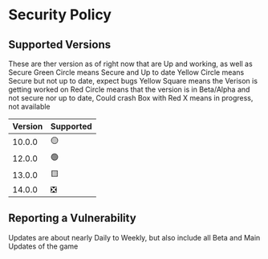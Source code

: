 # Security Policy

## Supported Versions

These are ther version as of right now that are Up and working, as well as Secure
Green Circle means Secure and Up to date
Yellow Circle means Secure but not up to date, expect bugs
Yellow Square means the Verison is getting worked on
Red Circle means that the version is in Beta/Alpha and not secure nor up to date, Could crash
Box with Red X means in progress, not available


| Version | Supported          |
| ------- | ------------------ |
| 10.0.0  | :yellow_circle:    |
| 12.0.0  | :green_circle:     |
| 13.0.0  | :yellow_square:    |
| 14.0.0  | :negative_squared_cross_mark: |

## Reporting a Vulnerability

Updates are about nearly Daily to Weekly, but also include all Beta and Main Updates of the game
